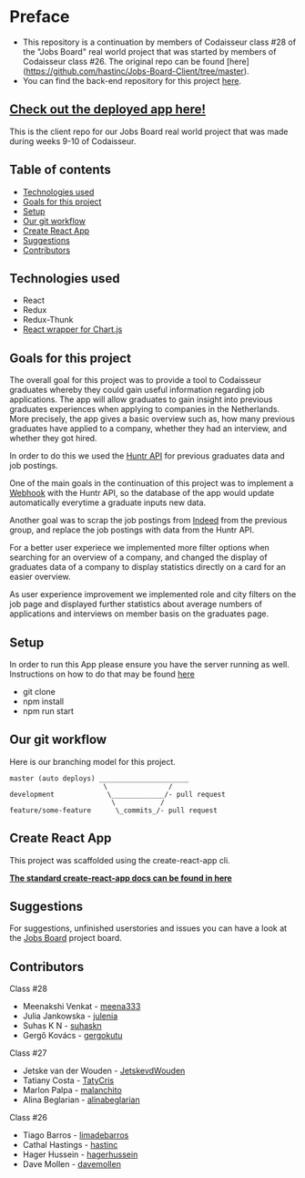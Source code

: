 # Preface
- This repository is a continuation by members of Codaisseur class #28 of the "Jobs Board" real world project that was started by members of Codaisseur class #26. The original repo can be found [here] (https://github.com/hastinc/Jobs-Board-Client/tree/master).
- You can find the back-end repository for this project [here](https://github.com/Official-Codaisseur-Graduate/Jobs-Board-Server).

## [Check out the deployed app here!](https://jobs-board-client-codaisseur.herokuapp.com)

This is the client repo for our Jobs Board real world project that was made during
weeks 9-10 of Codaisseur.

## Table of contents

- [Technologies used](#Technologies-used)
- [Goals for this project](#Goals-for-this-project)
- [Setup](#Setup)
- [Our git workflow](#Our-git-workflow)
- [Create React App](#Create-React-App)
- [Suggestions](#Suggestions)
- [Contributors](#Contributors)

## Technologies used
- React
- Redux
- Redux-Thunk
- [React wrapper for Chart.js](https://github.com/jerairrest/react-chartjs-2)

## Goals for this project
The overall goal for this project was to provide a tool to Codaisseur graduates
whereby they could gain useful information regarding job applications. The app
will allow graduates to gain insight into previous graduates experiences when 
applying to companies in the Netherlands. More precisely, the app gives a basic
overview such as, how many previous graduates have applied to a company, whether 
they had an interview, and whether they got hired. 

In  order to do this we used the [Huntr API](https://docs.huntr.co/) for previous
graduates data and job postings.

One of the main goals in the continuation of this project was to implement a [Webhook](https://docs.huntr.co/) with the Huntr API, so the database of the app would update automatically everytime a graduate inputs new data.

Another goal was to scrap the job postings from [Indeed](https://www.npmjs.com/package/indeed-scraper) from the previous group, and replace the job postings with data from the Huntr API. 

For a better user experiece we implemented more filter options when searching for an overview of a company,
and changed the display of graduates data of a company to display statistics directly on a card for an easier overview.

As user experience improvement we implemented role and city filters on the job page and displayed further statistics about average numbers of applications and interviews on member basis on the graduates page.


## Setup
In order to run this App please ensure you have the server running as well. 
Instructions on how to do that may be found [here](https://github.com/Official-Codaisseur-Graduate/Jobs-Board-Server)
- git clone
- npm install
- npm run start

## Our git workflow

Here is our branching model for this project.

```
master (auto deploys) ______________________
                       \               /
development             \_____________/- pull request
                         \           /
feature/some-feature      \_commits_/- pull request
```

## Create React App

This project was scaffolded using the create-react-app cli. 

**[The standard create-react-app docs can be found in here](https://github.com/facebook/create-react-app)**

## Suggestions

For suggestions, unfinished userstories and issues you can have a look at the [Jobs Board](https://github.com/orgs/Official-Codaisseur-Graduate/projects/3) project board.

## Contributors

Class #28

- Meenakshi Venkat - [meena333](https://github.com/meena333)
- Julia Jankowska - [julenia](https://github.com/julenia)
- Suhas K N - [suhaskn](https://github.com/suhaskn)
- Gergő Kovács - [gergokutu](https://github.com/gergokutu)

Class #27

- Jetske van der Wouden - [JetskevdWouden](https://github.com/JetskevdWouden)
- Tatiany Costa - [TatyCris](https://github.com/TatyCris)
- Marlon Palpa - [malanchito](https://github.com/malanchito)
- Alina Beglarian - [alinabeglarian](https://github.com/alinabeglarian)


Class #26

- Tiago Barros - [limadebarros](https://github.com/limadebarros)
- Cathal Hastings - [hastinc](https://github.com/hastinc)
- Hager Hussein - [hagerhussein](https://github.com/hagerhussein)
- Dave Mollen - [davemollen](https://github.com/davemollen)
